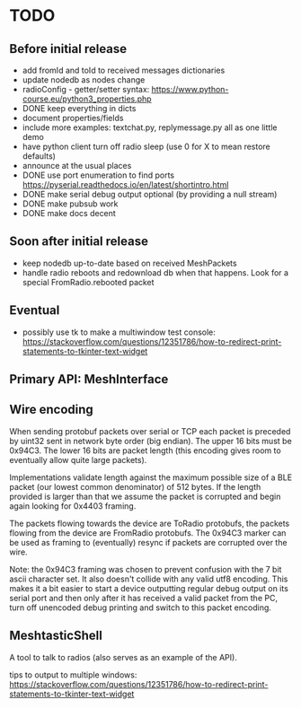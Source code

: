 # TODO

## Before initial release

- add fromId and toId to received messages dictionaries
- update nodedb as nodes change
- radioConfig - getter/setter syntax: https://www.python-course.eu/python3_properties.php
- DONE keep everything in dicts
- document properties/fields
- include more examples: textchat.py, replymessage.py all as one little demo
- have python client turn off radio sleep (use 0 for X to mean restore defaults)
- announce at the usual places
- DONE use port enumeration to find ports https://pyserial.readthedocs.io/en/latest/shortintro.html
- DONE make serial debug output optional (by providing a null stream)
- DONE make pubsub work
- DONE make docs decent

## Soon after initial release

- keep nodedb up-to-date based on received MeshPackets
- handle radio reboots and redownload db when that happens. Look for a special FromRadio.rebooted packet

## Eventual

- possibly use tk to make a multiwindow test console: https://stackoverflow.com/questions/12351786/how-to-redirect-print-statements-to-tkinter-text-widget

## Primary API: MeshInterface

## Wire encoding

When sending protobuf packets over serial or TCP each packet is preceded by uint32 sent in network byte order (big endian).
The upper 16 bits must be 0x94C3. The lower 16 bits are packet length (this encoding gives room to eventually allow quite large packets).

Implementations validate length against the maximum possible size of a BLE packet (our lowest common denominator) of 512 bytes. If the
length provided is larger than that we assume the packet is corrupted and begin again looking for 0x4403 framing.

The packets flowing towards the device are ToRadio protobufs, the packets flowing from the device are FromRadio protobufs.
The 0x94C3 marker can be used as framing to (eventually) resync if packets are corrupted over the wire.

Note: the 0x94C3 framing was chosen to prevent confusion with the 7 bit ascii character set. It also doesn't collide with any valid utf8 encoding. This makes it a bit easier to start a device outputting regular debug output on its serial port and then only after it has received a valid packet from the PC, turn off unencoded debug printing and switch to this
packet encoding.

## MeshtasticShell

A tool to talk to radios (also serves as an example of the API).

tips to output to multiple windows:
https://stackoverflow.com/questions/12351786/how-to-redirect-print-statements-to-tkinter-text-widget
